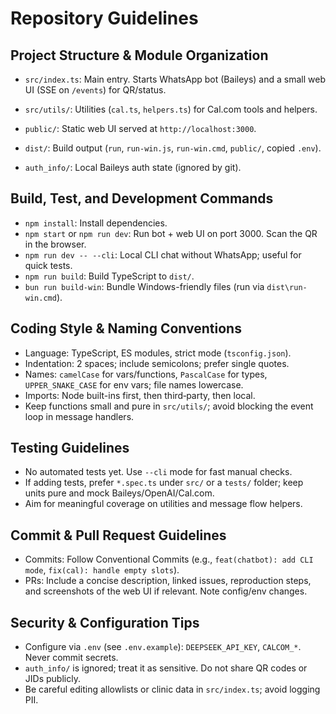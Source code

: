 # Repository Guidelines

## Project Structure & Module Organization
- `src/index.ts`: Main entry. Starts WhatsApp bot (Baileys) and a small web UI (SSE on `/events`) for QR/status.
- `src/utils/`: Utilities (`cal.ts`, `helpers.ts`) for Cal.com tools and helpers.
- `public/`: Static web UI served at `http://localhost:3000`.
 
- `dist/`: Build output (`run`, `run-win.js`, `run-win.cmd`, `public/`, copied `.env`).
- `auth_info/`: Local Baileys auth state (ignored by git).

## Build, Test, and Development Commands
- `npm install`: Install dependencies.
- `npm start` or `npm run dev`: Run bot + web UI on port 3000. Scan the QR in the browser.
- `npm run dev -- --cli`: Local CLI chat without WhatsApp; useful for quick tests.
- `npm run build`: Build TypeScript to `dist/`.
- `bun run build-win`: Bundle Windows-friendly files (run via `dist\run-win.cmd`).

## Coding Style & Naming Conventions
- Language: TypeScript, ES modules, strict mode (`tsconfig.json`).
- Indentation: 2 spaces; include semicolons; prefer single quotes.
- Names: `camelCase` for vars/functions, `PascalCase` for types, `UPPER_SNAKE_CASE` for env vars; file names lowercase.
- Imports: Node built-ins first, then third‑party, then local.
- Keep functions small and pure in `src/utils/`; avoid blocking the event loop in message handlers.

## Testing Guidelines
- No automated tests yet. Use `--cli` mode for fast manual checks.
- If adding tests, prefer `*.spec.ts` under `src/` or a `tests/` folder; keep units pure and mock Baileys/OpenAI/Cal.com.
- Aim for meaningful coverage on utilities and message flow helpers.

## Commit & Pull Request Guidelines
- Commits: Follow Conventional Commits (e.g., `feat(chatbot): add CLI mode`, `fix(cal): handle empty slots`).
- PRs: Include a concise description, linked issues, reproduction steps, and screenshots of the web UI if relevant. Note config/env changes.

## Security & Configuration Tips
- Configure via `.env` (see `.env.example`): `DEEPSEEK_API_KEY`, `CALCOM_*`. Never commit secrets.
- `auth_info/` is ignored; treat it as sensitive. Do not share QR codes or JIDs publicly.
- Be careful editing allowlists or clinic data in `src/index.ts`; avoid logging PII.
